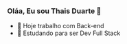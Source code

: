 ### Oláa, Eu sou  Thais Duarte 👋


- 🔭 Hoje trabalho com Back-end
- 🌱 Estudando para ser Dev Full Stack 
